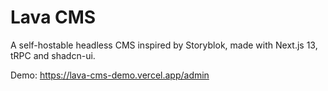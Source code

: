 # Lava CMS

A self-hostable headless CMS inspired by Storyblok, made with Next.js 13, tRPC and shadcn-ui.

Demo: https://lava-cms-demo.vercel.app/admin
